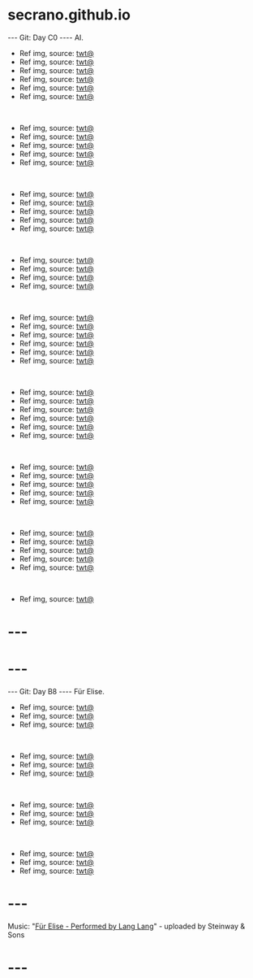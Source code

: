 # secrano.github.io

--- Git: Day C0 ---- AI.

- Ref img, source: [twt@](https://x.com/yuri102_/status/1824749469058924573)
- Ref img, source: [twt@](https://x.com/EmiIiaSupremacy/status/1824618923217571888)
- Ref img, source: [twt@](https://x.com/KevinNaughtonJr/status/1824855790399770844)
- Ref img, source: [twt@](https://x.com/Q_Element/status/1824900231072251931)
- Ref img, source: [twt@](https://x.com/AlanNeveu/status/1824940211870011816)
- Ref img, source: [twt@](https://x.com/sznrazzz/status/1824820334677123176)

<br/>

- Ref img, source: [twt@](https://x.com/xgigglypuff/status/1824880342613762441)
- Ref img, source: [twt@](https://x.com/hrtapp/status/1825030793707532350)
- Ref img, source: [twt@](https://x.com/ai_zerara/status/1825091514630021286)
- Ref img, source: [twt@](https://x.com/ghiblipicture/status/1825080427771564082)
- Ref img, source: [twt@](https://x.com/miniapeur/status/1825059772690846106)

<br/>

- Ref img, source: [twt@](https://x.com/amamori_takibi/status/1824837013717373129)
- Ref img, source: [twt@](https://x.com/LAY__X__/status/1824771160833413477)
- Ref img, source: [twt@](https://x.com/MaverickAlbert5/status/1824700664850628615)
- Ref img, source: [twt@](https://x.com/hrtapp/status/1824924416272482544)
- Ref img, source: [twt@](https://x.com/hourly_shitpost/status/1825091522477375893)

<br/>

- Ref img, source: [twt@](https://x.com/Imaginary__Cat/status/1825032035632570690)
- Ref img, source: [twt@](https://x.com/VsapxD/status/1824841086977868142)
- Ref img, source: [twt@](https://x.com/wesbos/status/1824535348598411772)
- Ref img, source: [twt@](https://x.com/hidari0906/status/1824930453734011024)

<br/>

- Ref img, source: [twt@](https://x.com/NehzzyVGC/status/1663581604126523409)
- Ref img, source: [twt@](https://x.com/NehzzyVGC/status/1824894486948016241)
- Ref img, source: [twt@](https://x.com/MangaContexts/status/1825071137224589721)
- Ref img, source: [twt@](https://x.com/hourly_shitpost/status/1825087745124942289)
- Ref img, source: [twt@](https://x.com/cutepanel/status/1824819136167657983)
- Ref img, source: [twt@](https://x.com/lovesickdoe/status/1824537991093817686)

<br/>

- Ref img, source: [twt@](https://x.com/realKalgamer710/status/1824515873362633040)
- Ref img, source: [twt@](https://x.com/1zeelo/status/1824885948720779386)
- Ref img, source: [twt@](https://x.com/astralbaes/status/1824938154308354240)
- Ref img, source: [twt@](https://x.com/relatablepanels/status/1825085244073984198)
- Ref img, source: [twt@](https://x.com/lauiie/status/1824921234527646017)
- Ref img, source: [twt@](https://x.com/JujutsuTwts/status/1824761213009748156)

<br/>

- Ref img, source: [twt@](https://x.com/SHANKSTOPME/status/1824458051891466510)
- Ref img, source: [twt@](https://x.com/CharlesCamilleS/status/1825086070708429065)
- Ref img, source: [twt@](https://x.com/Yibeibuchi_/status/1825093175859712482)
- Ref img, source: [twt@](https://x.com/FRIEREN_PR/status/1825095294133928298)
- Ref img, source: [twt@](https://x.com/FRIEREN_PR/status/1822150887608861166)

<br/> 

- Ref img, source: [twt@](https://x.com/imyrated/status/1824859635246932156)
- Ref img, source: [twt@](https://x.com/ihyarrowz/status/1824867702986379638)
- Ref img, source: [twt@](https://x.com/ClothesAesthe/status/1824564564660191294)
- Ref img, source: [twt@](https://x.com/Kn1pher/status/1824846900362944550)
- Ref img, source: [twt@](https://x.com/OnigiriEn_/status/1824832435785498947)

<br/>

- Ref img, source: [twt@](https://x.com/majeliskucing/status/1824128670195388837)

# ---
# ---

--- Git: Day B8 ---- Für Elise.

- Ref img, source: [twt@](https://x.com/thefernandocz/status/1824496550745346327)
- Ref img, source: [twt@](https://x.com/ykkswb/status/1824509987290583097)
- Ref img, source: [twt@](https://x.com/pink_geck/status/1824519188247117877)

<br/> 

- Ref img, source: [twt@](https://x.com/ChibiReviews/status/1824506911045325279)
- Ref img, source: [twt@](https://x.com/NoCatsNoLife_m/status/1824523333502693749)
- Ref img, source: [twt@](https://x.com/retro_twt/status/1824521645442093152)

<br/> 

- Ref img, source: [twt@](https://x.com/MagicianKidd/status/1824443548932116928)
- Ref img, source: [twt@](https://x.com/puutin_cos/status/1824472167117099077)
- Ref img, source: [twt@](https://x.com/TatsuyaBot/status/1824298079895650485)

<br/>

- Ref img, source: [twt@](https://x.com/ScenesFilms/status/1824197311972401419)
- Ref img, source: [twt@](https://x.com/LiveDigitalArt/status/1824371269304979707)
- Ref img, source: [twt@](https://x.com/sara21222122/status/1824365988126790118)

# ---
Music: "[Für Elise - Performed by Lang Lang](https://www.youtube.com/watch?v=s71I_EWJk7I)" - uploaded by Steinway & Sons
# ---
